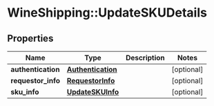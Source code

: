 # WineShipping::UpdateSKUDetails

## Properties
Name | Type | Description | Notes
------------ | ------------- | ------------- | -------------
**authentication** | [**Authentication**](Authentication.md) |  | [optional] 
**requestor_info** | [**RequestorInfo**](RequestorInfo.md) |  | [optional] 
**sku_info** | [**UpdateSKUInfo**](UpdateSKUInfo.md) |  | [optional] 

